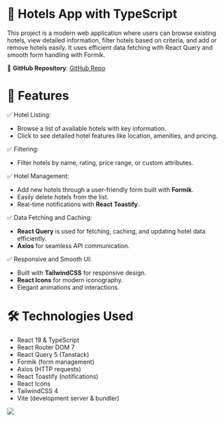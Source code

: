 # 🏨 Hotels App with TypeScript

This project is a modern web application where users can browse existing hotels, view detailed information, filter hotels based on criteria, and add or remove hotels easily. It uses efficient data fetching with React Query and smooth form handling with Formik.

🔗 **GitHub Repository**: [GitHub Repo](https://github.com/kisisellhesap/hotels-app)

# 🚀 Features

✅ Hotel Listing:

- Browse a list of available hotels with key information.
- Click to see detailed hotel features like location, amenities, and pricing.

✅ Filtering:

- Filter hotels by name, rating, price range, or custom attributes.

✅ Hotel Management:

- Add new hotels through a user-friendly form built with **Formik**.
- Easily delete hotels from the list.
- Real-time notifications with **React Toastify**.

✅ Data Fetching and Caching:

- **React Query** is used for fetching, caching, and updating hotel data efficiently.
- **Axios** for seamless API communication.

✅ Responsive and Smooth UI:

- Built with **TailwindCSS** for responsive design.
- **React Icons** for modern iconography.
- Elegant animations and interactions.

# 🛠️ Technologies Used

- React 19 & TypeScript
- React Router DOM 7
- React Query 5 (Tanstack)
- Formik (form management)
- Axios (HTTP requests)
- React Toastify (notifications)
- React Icons
- TailwindCSS 4
- Vite (development server & bundler)

![](hotels-app.gif)
